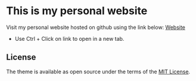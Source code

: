 # This is my personal website
Visit my personal website hosted on github using the link below:
 [Website](https://samchawla.github.io) 
 * Use Ctrl + Click on link to open in a new tab.

## License

The theme is available as open source under the terms of the [MIT License](https://opensource.org/licenses/MIT).

